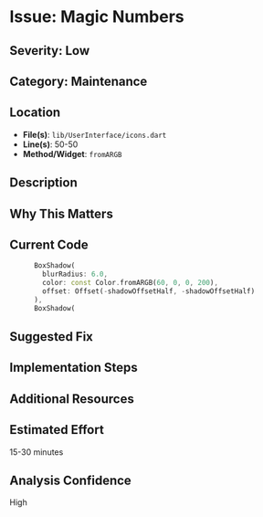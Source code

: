 # Issue: Magic Numbers

## Severity: Low

## Category: Maintenance

## Location
- **File(s)**: `lib/UserInterface/icons.dart`
- **Line(s)**: 50-50
- **Method/Widget**: `fromARGB`

## Description


## Why This Matters


## Current Code
```dart
      BoxShadow(
        blurRadius: 6.0,
        color: const Color.fromARGB(60, 0, 0, 200),
        offset: Offset(-shadowOffsetHalf, -shadowOffsetHalf)
      ),
      BoxShadow(
```

## Suggested Fix


## Implementation Steps


## Additional Resources


## Estimated Effort
15-30 minutes

## Analysis Confidence
High
